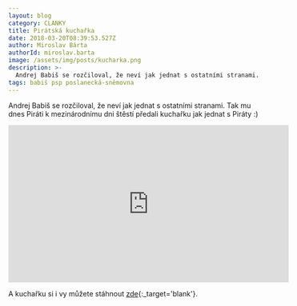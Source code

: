 ```yaml
---
layout: blog
category: CLANKY
title: Pirátská kuchařka
date: 2018-03-20T08:39:53.527Z
author: Miroslav Bárta
authorId: miroslav.barta
image: /assets/img/posts/kucharka.png
description: >-
  Andrej Babiš se rozčiloval, že neví jak jednat s ostatními stranami. Tak mu dnes Piráti k mezinárodnímu dni štěstí předali kuchařku jak jednat s Piráty.
tags: babiš psp poslanecká-sněmovna
---
```

Andrej Babiš se rozčiloval, že neví jak jednat s ostatními stranami. Tak mu dnes Piráti k mezinárodnímu dni štěstí předali kuchařku jak jednat s Piráty :)

<iframe src="https://www.facebook.com/plugins/video.php?href=https%3A%2F%2Fwww.facebook.com%2Fceska.piratska.strana%2Fvideos%2F10155685675539039%2F&show_text=0&width=560" width="560" height="315" style="border:none;overflow:hidden" scrolling="no" frameborder="0" allowTransparency="true" allowFullScreen="true"></iframe>

A kuchařku si i vy můžete stáhnout [zde](https://jihomoravsky.pirati.cz/assets/pdf/Piratska_kucharka.pdf){:_target='blank'}.
